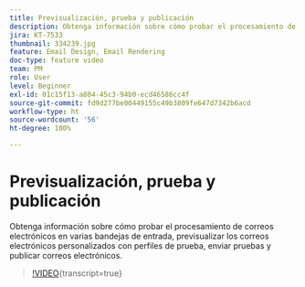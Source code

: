 ```yaml
---
title: Previsualización, prueba y publicación
description: Obtenga información sobre cómo probar el procesamiento de correos electrónicos en varias bandejas de entrada, previsualizar los correos electrónicos personalizados con perfiles de prueba, enviar pruebas y publicar correos electrónicos.
jira: KT-7533
thumbnail: 334239.jpg
feature: Email Design, Email Rendering
doc-type: feature video
team: PM
role: User
level: Beginner
exl-id: 01c15f13-a804-45c3-94b0-ecd46586cc4f
source-git-commit: fd9d277be00449155c49b3809fe647d7342b6acd
workflow-type: ht
source-wordcount: '56'
ht-degree: 100%

---
```


# Previsualización, prueba y publicación

Obtenga información sobre cómo probar el procesamiento de correos electrónicos en varias bandejas de entrada, previsualizar los correos electrónicos personalizados con perfiles de prueba, enviar pruebas y publicar correos electrónicos.

>[!VIDEO](https://video.tv.adobe.com/v/334239?quality=12&learn=on){transcript=true}
